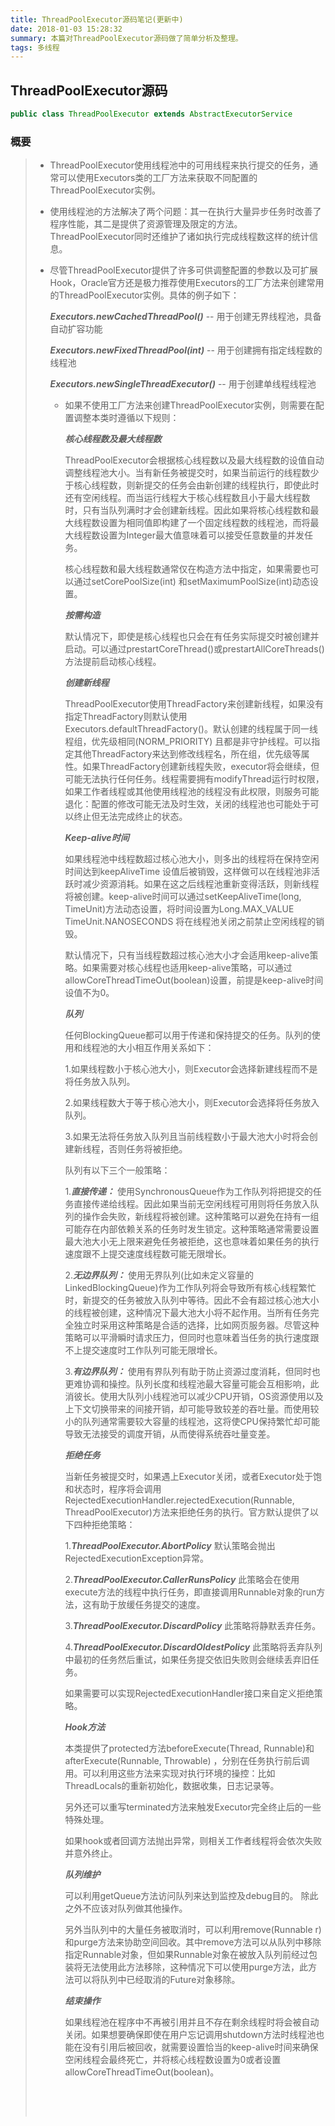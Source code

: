 ```yaml
---
title: ThreadPoolExecutor源码笔记(更新中)
date: 2018-01-03 15:28:32
summary: 本篇对ThreadPoolExecutor源码做了简单分析及整理。
tags: 多线程
---
```


## ThreadPoolExecutor源码

```java
public class ThreadPoolExecutor extends AbstractExecutorService
```

### 概要

> * ThreadPoolExecutor使用线程池中的可用线程来执行提交的任务，通常可以使用Executors类的工厂方法来获取不同配置的ThreadPoolExecutor实例。
>
> * 使用线程池的方法解决了两个问题：其一在执行大量异步任务时改善了程序性能，其二是提供了资源管理及限定的方法。ThreadPoolExecutor同时还维护了诸如执行完成线程数这样的统计信息。
>
> * 尽管ThreadPoolExecutor提供了许多可供调整配置的参数以及可扩展Hook，Oracle官方还是极力推荐使用Executors的工厂方法来创建常用的ThreadPoolExecutor实例。具体的例子如下：
>
>   ***Executors.newCachedThreadPool()*** -- 用于创建无界线程池，具备自动扩容功能
>
>   ***Executors.newFixedThreadPool(int)*** -- 用于创建拥有指定线程数的线程池
>
>   ***Executors.newSingleThreadExecutor()*** -- 用于创建单线程线程池 
>
>   * 如果不使用工厂方法来创建ThreadPoolExecutor实例，则需要在配置调整本类时遵循以下规则：
>
>     ***核心线程数及最大线程数***
>
>     ThreadPoolExecutor会根据核心线程数以及最大线程数的设值自动调整线程池大小。当有新任务被提交时，如果当前运行的线程数少于核心线程数，则新提交的任务会由新创建的线程执行，即使此时还有空闲线程。而当运行线程大于核心线程数且小于最大线程数时，只有当队列满时才会创建新线程。因此如果将核心线程数和最大线程数设置为相同值即构建了一个固定线程数的线程池，而将最大线程数设置为Integer最大值意味着可以接受任意数量的并发任务。
>
>     核心线程数和最大线程数通常仅在构造方法中指定，如果需要也可以通过setCorePoolSize(int) 和setMaximumPoolSize(int)动态设置。
>
>     ***按需构造***
>
>     默认情况下，即使是核心线程也只会在有任务实际提交时被创建并启动。可以通过prestartCoreThread()或prestartAllCoreThreads()方法提前启动核心线程。
>
>     ***创建新线程***
>
>     ThreadPoolExecutor使用ThreadFactory来创建新线程，如果没有指定ThreadFactory则默认使用Executors.defaultThreadFactory()。默认创建的线程属于同一线程组，优先级相同(NORM_PRIORITY) 且都是非守护线程。可以指定其他ThreadFactory来达到修改线程名，所在组，优先级等属性。如果ThreadFactory创建新线程失败，executor将会继续，但可能无法执行任何任务。线程需要拥有modifyThread运行时权限，如果工作者线程或其他使用线程池的线程没有此权限，则服务可能退化：配置的修改可能无法及时生效，关闭的线程池也可能处于可以终止但无法完成终止的状态。
>
>     ***Keep-alive时间***
>
>     如果线程池中线程数超过核心池大小，则多出的线程将在保持空闲时间达到keepAliveTime 设值后被销毁，这样做可以在线程池非活跃时减少资源消耗。如果在这之后线程池重新变得活跃，则新线程将被创建。keep-alive时间可以通过setKeepAliveTime(long, TimeUnit)方法动态设置，将时间设置为Long.MAX_VALUE TimeUnit.NANOSECONDS 将在线程池关闭之前禁止空闲线程的销毁。
>
>     默认情况下，只有当线程数超过核心池大小才会适用keep-alive策略。如果需要对核心线程也适用keep-alive策略，可以通过allowCoreThreadTimeOut(boolean)设置，前提是keep-alive时间设值不为0。
>
>     ***队列***
>
>     任何BlockingQueue都可以用于传递和保持提交的任务。队列的使用和线程池的大小相互作用关系如下：
>
>     1.如果线程数小于核心池大小，则Executor会选择新建线程而不是将任务放入队列。
>
>     2.如果线程数大于等于核心池大小，则Executor会选择将任务放入队列。
>
>     3.如果无法将任务放入队列且当前线程数小于最大池大小时将会创建新线程，否则任务将被拒绝。
>
>     队列有以下三个一般策略：
>
>     1.***直接传递：*** 使用SynchronousQueue作为工作队列将把提交的任务直接传递给线程。因此如果当前无空闲线程可用则将任务放入队列的操作会失败，新线程将被创建。这种策略可以避免在持有一组可能存在内部依赖关系的任务时发生锁定。这种策略通常需要设置最大池大小无上限来避免任务被拒绝，这也意味着如果任务的执行速度跟不上提交速度线程数可能无限增长。
>
>     2.***无边界队列：*** 使用无界队列(比如未定义容量的LinkedBlockingQueue)作为工作队列将会导致所有核心线程繁忙时，新提交的任务被放入队列中等待。因此不会有超过核心池大小的线程被创建，这种情况下最大池大小将不起作用。当所有任务完全独立时采用这种策略是合适的选择，比如网页服务器。尽管这种策略可以平滑瞬时请求压力，但同时也意味着当任务的执行速度跟不上提交速度时工作队列可能无限增长。
>
>     3.***有边界队列：*** 使用有界队列有助于防止资源过度消耗，但同时也更难协调和操控。队列长度和线程池最大容量可能会互相影响，此消彼长。使用大队列小线程池可以减少CPU开销，OS资源使用以及上下文切换带来的间接开销，却可能导致较差的吞吐量。而使用较小的队列通常需要较大容量的线程池，这将使CPU保持繁忙却可能导致无法接受的调度开销，从而使得系统吞吐量变差。
>
>     ***拒绝任务***
>
>     当新任务被提交时，如果遇上Executor关闭，或者Executor处于饱和状态时，程序将会调用RejectedExecutionHandler.rejectedExecution(Runnable, ThreadPoolExecutor)方法来拒绝任务的执行。官方默认提供了以下四种拒绝策略：
>
>     1.***ThreadPoolExecutor.AbortPolicy*** 默认策略会抛出RejectedExecutionException异常。
>
>     2.***ThreadPoolExecutor.CallerRunsPolicy*** 此策略会在使用execute方法的线程中执行任务，即直接调用Runnable对象的run方法，这有助于放缓任务提交的速度。
>
>     3.***ThreadPoolExecutor.DiscardPolicy*** 此策略将静默丢弃任务。
>
>     4.***ThreadPoolExecutor.DiscardOldestPolicy*** 此策略将丢弃队列中最初的任务然后重试，如果任务提交依旧失败则会继续丢弃旧任务。
>
>     如果需要可以实现RejectedExecutionHandler接口来自定义拒绝策略。
>
>     ***Hook方法***
>
>     本类提供了protected方法beforeExecute(Thread, Runnable)和afterExecute(Runnable, Throwable) ，分别在任务执行前后调用。可以利用这些方法来实现对执行环境的操控：比如ThreadLocals的重新初始化，数据收集，日志记录等。
>
>     另外还可以重写terminated方法来触发Executor完全终止后的一些特殊处理。
>
>     如果hook或者回调方法抛出异常，则相关工作者线程将会依次失败并意外终止。
>
>     ***队列维护***
>
>     可以利用getQueue方法访问队列来达到监控及debug目的。	除此之外不应该对队列做其他操作。
>
>     另外当队列中的大量任务被取消时，可以利用remove(Runnable r)和purge方法来协助空间回收。其中remove方法可以从队列中移除指定Runnable对象，但如果Runnable对象在被放入队列前经过包装将无法使用此方法移除，这种情况下可以使用purge方法，此方法可以将队列中已经取消的Future对象移除。
>
>     ***结束操作***
>
>     如果线程池在程序中不再被引用并且不存在剩余线程时将会被自动关闭。如果想要确保即使在用户忘记调用shutdown方法时线程池也能在没有引用后被回收，就需要设置恰当的keep-alive时间来确保空闲线程会最终死亡，并将核心线程数设置为0或者设置allowCoreThreadTimeOut(boolean)。
>
>     ​
>
>     ​

​	